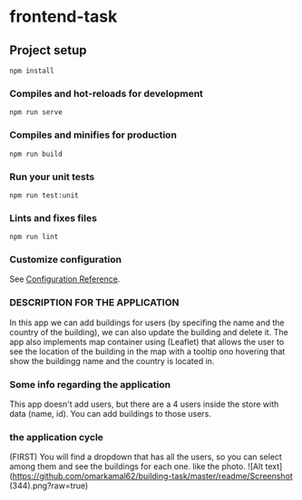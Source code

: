# frontend-task

## Project setup
```
npm install
```

### Compiles and hot-reloads for development
```
npm run serve
```

### Compiles and minifies for production
```
npm run build
```

### Run your unit tests
```
npm run test:unit
```

### Lints and fixes files
```
npm run lint
```

### Customize configuration
See [Configuration Reference](https://cli.vuejs.org/config/).

### DESCRIPTION FOR THE APPLICATION
In this app we can add buildings for users (by specifing the name and the country of the building),
we can also update the building and delete it. The app also implements map container using (Leaflet)
that allows the user to see the location of the building in the map with a tooltip ono hovering that 
show the buildingg name and the country is located in.

### Some info regarding the application
This app doesn't add users, but there are a 4 users inside the store with data (name, id). You can add 
buildings to those users.

### the application cycle
(FIRST) You will find a dropdown that has all the users, so you can select among them and see the buildings for each one.
like the photo.
![Alt text](https://github.com/omarkamal62/building-task/master/readme/Screenshot (344).png?raw=true)
